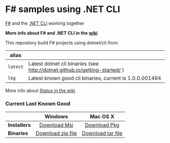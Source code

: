 # F# samples using .NET CLI
 
[F#](http://fsharp.org/) and the [.NET CLI](http://dotnet.github.io/) working together

**More info about F# and .NET CLI in the [wiki](https://github.com/enricosada/fsharp-dotnet-cli-samples/wiki)**

This repository build F# projects using dotnet/cli from:

| alias       |     |
|-------------|-----|
| `latest`    | Latest dotnet cli binaries (see http://dotnet.github.io/getting-started/ ) |
| `lkg`       | Latest known good cli binaries, current is 1.0.0.001494 |

More info about [Status in the wiki](https://github.com/enricosada/fsharp-dotnet-cli-samples/wiki/Status)

### Current Last Known Good

|         |Windows |Mac OS X |
|---------|:------:|:-------:|
|**Installers**|[Download Msi](https://dotnetcli.blob.core.windows.net/dotnet/beta/Installers/1.0.0.001494/dotnet-win-x64.1.0.0.001494.exe)|[Download Pkg](https://dotnetcli.blob.core.windows.net/dotnet/beta/Installers/1.0.0.001494/dotnet-osx-x64.1.0.0.001494.pkg) |
|**Binaries**|[Download zip file](https://dotnetcli.blob.core.windows.net/dotnet/beta/Binaries/1.0.0.001494/dotnet-win-x64.1.0.0.001494.zip)|[Download tar file](https://dotnetcli.blob.core.windows.net/dotnet/beta/Binaries/1.0.0.001494/dotnet-osx-x64.1.0.0.001494.tar.gz) |
